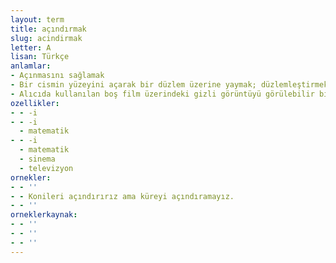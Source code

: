 ```yaml
---
layout: term
title: açındırmak
slug: acindirmak
letter: A
lisan: Türkçe
anlamlar:
- Açınmasını sağlamak
- Bir cismin yüzeyini açarak bir düzlem üzerine yaymak; düzlemleştirmek
- Alıcıda kullanılan boş film üzerindeki gizli görüntüyü görülebilir biçime sokmak amacıyla filmi kimyasal işlemden geçirmek
ozellikler:
- - -i
- - -i
  - matematik
- - -i
  - matematik
  - sinema
  - televizyon
ornekler:
- - ''
- - Konileri açındırırız ama küreyi açındıramayız.
- - ''
orneklerkaynak:
- - ''
- - ''
- - ''
---
```

